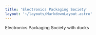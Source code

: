 ```yaml
---
title: 'Electronics Packaging Society'
layout: '~/layouts/MarkdownLayout.astro'
---
```

Electronics Packaging Society with ducks